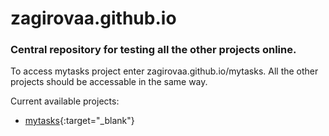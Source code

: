 # zagirovaa.github.io
### Central repository for testing all the other projects online.

To access mytasks project enter zagirovaa.github.io/mytasks. All the other projects should be accessable in the same way.

Current available projects:
- [mytasks](https://zagirovaa.github.io/mytasks){:target="_blank"}
